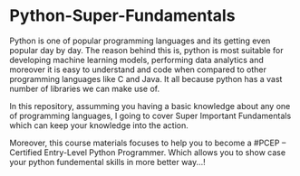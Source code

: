 # Python-Super-Fundamentals

Python is one of popular programming languages and its getting even popular day by day. 
The reason behind this is, python is most suitable for developing machine learning models, performing data analytics and moreover it is easy to understand and code when compared to other programming languages like C and Java. 
It all because python has a vast number of libraries we can make use of.

In this repository, assumming you having a basic knowledge about any one of programming languages, I going to cover Super Important Fundamentals which can keep your knowledge into the action.

Moreover, this course materials focuses to help you to become a #PCEP – Certified Entry-Level Python Programmer. Which allows you to show case your python fundemental skills in more better way...!
